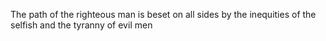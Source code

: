 The path of the righteous man is
beset on all sides by the inequities of
the selfish and the tyranny of evil men
